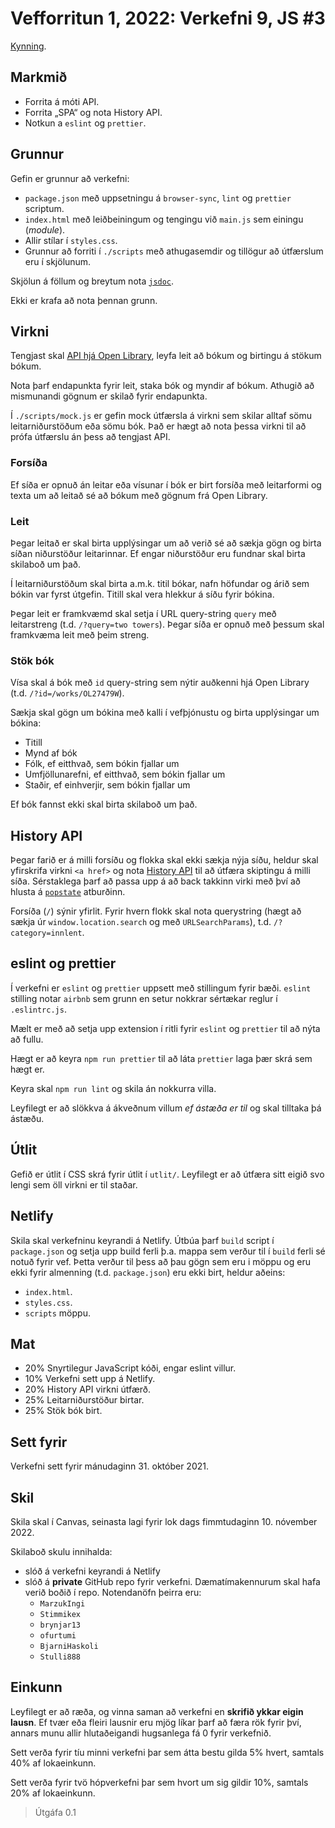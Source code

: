 # Vefforritun 1, 2022: Verkefni 9, JS #3

[Kynning](https://youtu.be/).

## Markmið

* Forrita á móti API.
* Forrita „SPA“ og nota History API.
* Notkun a `eslint` og `prettier`.

## Grunnur

Gefin er grunnur að verkefni:

* `package.json` með uppsetningu á `browser-sync`, `lint` og `prettier` scriptum.
* `index.html` með leiðbeiningum og tengingu við `main.js` sem einingu (_module_).
* Allir stílar í `styles.css`.
* Grunnur að forriti í `./scripts` með athugasemdir og tillögur að útfærslum eru í skjölunum.

Skjölun á föllum og breytum nota [`jsdoc`](https://jsdoc.app/).

Ekki er krafa að nota þennan grunn.

## Virkni

Tengjast skal [API hjá Open Library](https://openlibrary.org/developers/api), leyfa leit að bókum og birtingu á stökum bókum.

Nota þarf endapunkta fyrir leit, staka bók og myndir af bókum. Athugið að mismunandi gögnum er skilað fyrir endapunkta.

Í `./scripts/mock.js` er gefin mock útfærsla á virkni sem skilar alltaf sömu leitarniðurstöðum eða sömu bók. Það er hægt að nota þessa virkni til að prófa útfærslu án þess að tengjast API.

### Forsíða

Ef síða er opnuð án leitar eða vísunar í bók er birt forsíða með leitarformi og texta um að leitað sé að bókum með gögnum frá Open Library.

### Leit

Þegar leitað er skal birta upplýsingar um að verið sé að sækja gögn og birta síðan niðurstöður leitarinnar. Ef engar niðurstöður eru fundnar skal birta skilaboð um það.

Í leitarniðurstöðum skal birta a.m.k. titil bókar, nafn höfundar og árið sem bókin var fyrst útgefin. Titill skal vera hlekkur á síðu fyrir bókina.

Þegar leit er framkvæmd skal setja í URL query-string `query` með leitarstreng (t.d. `/?query=two towers`). Þegar síða er opnuð með þessum skal framkvæma leit með þeim streng.

### Stök bók

Vísa skal á bók með `id` query-string sem nýtir auðkenni hjá Open Library (t.d. `/?id=/works/OL27479W`).

Sækja skal gögn um bókina með kalli í vefþjónustu og birta upplýsingar um bókina:

* Titill
* Mynd af bók
* Fólk, ef eitthvað, sem bókin fjallar um
* Umfjöllunarefni, ef eitthvað, sem bókin fjallar um
* Staðir, ef einhverjir, sem bókin fjallar um

Ef bók fannst ekki skal birta skilaboð um það.

## History API

Þegar farið er á milli forsíðu og flokka skal ekki sækja nýja síðu, heldur skal yfirskrifa virkni `<a href>` og nota [History API](https://developer.mozilla.org/en-US/docs/Web/API/History_API) til að útfæra skiptingu á milli síða. Sérstaklega þarf að passa upp á að back takkinn virki með því að hlusta á [`popstate`](https://developer.mozilla.org/en-US/docs/Web/API/WindowEventHandlers/onpopstate) atburðinn.

Forsíða (`/`) sýnir yfirlit. Fyrir hvern flokk skal nota querystring (hægt að sækja úr `window.location.search` og með `URLSearchParams`), t.d. `/?category=innlent`.

## eslint og prettier

Í verkefni er `eslint` og `prettier` uppsett með stillingum fyrir bæði. `eslint` stilling notar `airbnb` sem grunn en setur nokkrar sértækar reglur í `.eslintrc.js`.

Mælt er með að setja upp extension í ritli fyrir `eslint` og `prettier` til að nýta að fullu.

Hægt er að keyra `npm run prettier` til að láta `prettier` laga þær skrá sem hægt er.

Keyra skal `npm run lint` og skila án nokkurra villa.

Leyfilegt er að slökkva á ákveðnum villum _ef ástæða er til_ og skal tilltaka þá ástæðu.

## Útlit

Gefið er útlit í CSS skrá fyrir útlit í `utlit/`. Leyfilegt er að útfæra sitt eigið svo lengi sem öll virkni er til staðar.

## Netlify

Skila skal verkefninu keyrandi á Netlify. Útbúa þarf `build` script í `package.json` og setja upp build ferli þ.a. mappa sem verður til í `build` ferli sé notuð fyrir vef. Þetta verður til þess að þau gögn sem eru i möppu og eru ekki fyrir almenning (t.d. `package.json`) eru ekki birt, heldur aðeins:

* `index.html`.
* `styles.css`.
* `scripts` möppu.

## Mat

* 20% Snyrtilegur JavaScript kóði, engar eslint villur.
* 10% Verkefni sett upp á Netlify.
* 20% History API virkni útfærð.
* 25% Leitarniðurstöður birtar.
* 25% Stök bók birt.

## Sett fyrir

Verkefni sett fyrir mánudaginn 31. október 2021.

## Skil

Skila skal í Canvas, seinasta lagi fyrir lok dags fimmtudaginn 10. nóvember 2022.

Skilaboð skulu innihalda:

* slóð á verkefni keyrandi á Netlify
* slóð á **private** GitHub repo fyrir verkefni. Dæmatímakennurum skal hafa verið boðið í repo. Notendanöfn þeirra eru:
  * `MarzukIngi`
  * `Stimmikex`
  * `brynjar13`
  * `ofurtumi`
  * `BjarniHaskoli`
  * `Stulli888`

## Einkunn

Leyfilegt er að ræða, og vinna saman að verkefni en **skrifið ykkar eigin lausn**. Ef tvær eða fleiri lausnir eru mjög líkar þarf að færa rök fyrir því, annars munu allir hlutaðeigandi hugsanlega fá 0 fyrir verkefnið.

Sett verða fyrir tíu minni verkefni þar sem átta bestu gilda 5% hvert, samtals 40% af lokaeinkunn.

Sett verða fyrir tvö hópverkefni þar sem hvort um sig gildir 10%, samtals 20% af lokaeinkunn.

> Útgáfa 0.1
